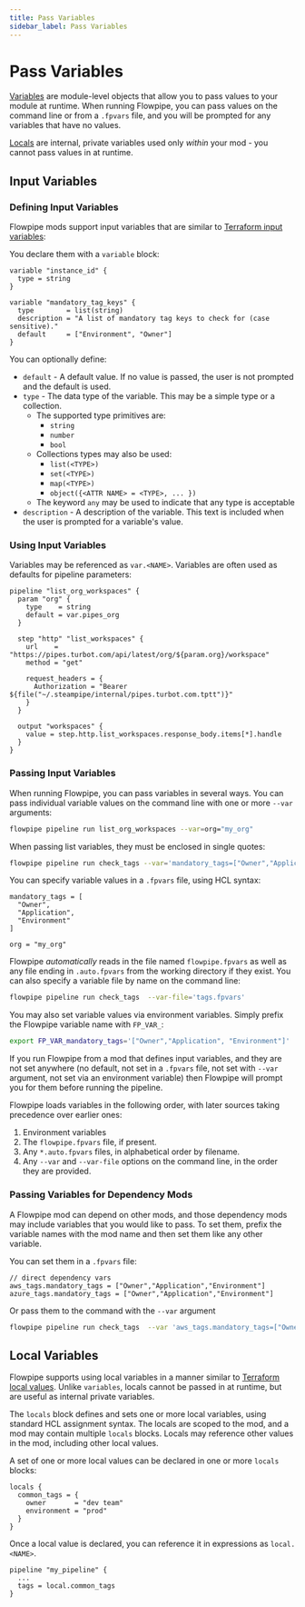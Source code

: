```yaml
---
title: Pass Variables
sidebar_label: Pass Variables
---
```


# Pass Variables

[Variables](/docs/flowpipe-hcl/variable) are module-level objects that allow you to pass values to your module at runtime.  When running Flowpipe, you can pass values on the command line or from a `.fpvars` file, and you will be prompted for any variables that have no values.

[Locals](/docs/flowpipe-hcl/locals) are internal, private variables used only *within* your mod - you cannot pass values in at runtime.

##  Input Variables

### Defining Input Variables
Flowpipe mods support input variables that are similar to [Terraform input variables](https://www.terraform.io/docs/language/values/variables.html):

You declare them with a `variable` block:
```hcl
variable "instance_id" {
  type = string
}

variable "mandatory_tag_keys" {
  type        = list(string)
  description = "A list of mandatory tag keys to check for (case sensitive)."
  default     = ["Environment", "Owner"]
}

```

You can optionally define:
- `default` - A default value.  If no value is passed, the user is not prompted and the default is used.
- `type` - The data type of the variable.  This may be a simple type or a collection.
  - The supported type primitives are:
    - `string`
    - `number`
    - `bool`
  - Collections types may also be used:
    - `list(<TYPE>)`
    - `set(<TYPE>)`
    - `map(<TYPE>)`
    - `object({<ATTR NAME> = <TYPE>, ... })`
  - The keyword `any` may be used to indicate that any type is acceptable 
- `description` - A description of the variable.  This text is included when the user is prompted for a variable's value.

### Using Input Variables
Variables may be referenced as `var.<NAME>`.  Variables are often used as defaults for pipeline parameters:

```hcl
pipeline "list_org_workspaces" {
  param "org" {
    type    = string
    default = var.pipes_org
  }

  step "http" "list_workspaces" {
    url    = "https://pipes.turbot.com/api/latest/org/${param.org}/workspace"
    method = "get"

    request_headers = {
      Authorization = "Bearer ${file("~/.steampipe/internal/pipes.turbot.com.tptt")}"
    }
  }

  output "workspaces" {
    value = step.http.list_workspaces.response_body.items[*].handle 
  }
}
```

### Passing Input Variables
When running Flowpipe, you can pass variables in several ways.  You can pass individual variable values on the command line with one or more `--var` arguments:

```bash
flowpipe pipeline run list_org_workspaces --var=org="my_org"
```

When passing list variables, they must be enclosed in single quotes:

```bash
flowpipe pipeline run check_tags --var='mandatory_tags=["Owner","Application","Environment"]' 
```

You can specify variable values in a `.fpvars` file, using HCL syntax:
```hcl
mandatory_tags = [
  "Owner",
  "Application", 
  "Environment"
] 

org = "my_org"
```

Flowpipe *automatically* reads in the file named `flowpipe.fpvars` as well as any file ending in `.auto.fpvars` from the working directory if they exist.  You can also specify a variable file by name on the command line:

```bash
flowpipe pipeline run check_tags  --var-file='tags.fpvars'
```

You may also set variable values via environment variables.  Simply prefix the Flowpipe variable name with `FP_VAR_`:

```bash
export FP_VAR_mandatory_tags='["Owner","Application", "Environment"]' 
```

If you run Flowpipe from a mod that defines input variables, and they are not set anywhere (no default, not set in a `.fpvars` file, not set with `--var` argument, not set via an environment variable) then Flowpipe will prompt you for them before running the pipeline.

Flowpipe loads variables in the following order, with later sources taking precedence over earlier ones:
1. Environment variables
1. The `flowpipe.fpvars` file, if present.
1. Any `*.auto.fpvars` files, in alphabetical order by filename.
1. Any `--var` and `--var-file` options on the command line, in the order they are provided.


### Passing Variables for Dependency Mods

A Flowpipe mod can depend on other mods, and those dependency mods may include variables that you would like to pass.  To set them, prefix the variable names with the mod name and then set them like any other variable.

You can set them in a `.fpvars` file:
```hcl
// direct dependency vars
aws_tags.mandatory_tags = ["Owner","Application","Environment"]
azure_tags.mandatory_tags = ["Owner","Application","Environment"]
```

Or pass them to the command with the `--var` argument
```bash
flowpipe pipeline run check_tags  --var 'aws_tags.mandatory_tags=["Owner","Application","Environment"]'  --var 'azure_tags.mandatory_tags=["Owner","Application","Environment"]' --var 'gcp_labels.mandatory_labels=["Owner","Application","Environment"]'
 ```

##  Local Variables
Flowpipe supports using local variables in a manner similar to [Terraform local values](https://www.terraform.io/docs/language/values/locals.html).  Unlike `variables`, locals cannot be passed in at runtime, but are useful as internal private variables.

The `locals` block defines and sets one or more local variables, using standard HCL assignment syntax.  The locals are scoped to the mod, and a mod may contain multiple `locals` blocks.  Locals may reference other values in the mod, including other local values.

A set of one or more local values can be declared in one or more `locals` blocks:
```hcl
locals {
  common_tags = {
    owner       = "dev team"
    environment = "prod"
  }
}
```

Once a local value is declared, you can reference it in expressions as `local.<NAME>`.
```hcl
pipeline "my_pipeline" {
  ...
  tags = local.common_tags
}
```
